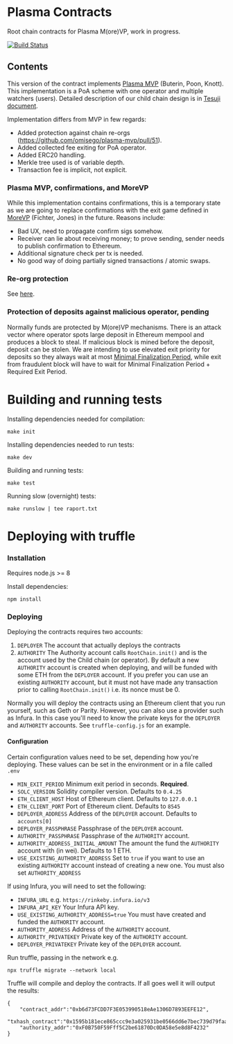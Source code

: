 # Plasma Contracts

Root chain contracts for Plasma M(ore)VP, work in progress.

[![Build Status](https://circleci.com/gh/omisego/plasma-contracts.svg?style=svg)](https://circleci.com/gh/omisego/plasma-contracts)

## Contents
This version of the contract implements [Plasma MVP](https://ethresear.ch/t/minimal-viable-plasma/426) (Buterin, Poon, Knott). This implementation is a PoA scheme with one operator and multiple watchers (users). Detailed description of our child chain design is in [Tesuji document](https://github.com/omisego/elixir-omg/blob/master/docs/tesuji_blockchain_design.md).

Implementation differs from MVP in few regards:

* Added protection against chain re-orgs (https://github.com/omisego/plasma-mvp/pull/51).  
* Added collected fee exiting for PoA operator.  
* Added ERC20 handling.  
* Merkle tree used is of variable depth.  
* Transaction fee is implicit, not explicit.


### Plasma MVP, confirmations, and MoreVP
While this implementation contains confirmations, this is a temporary state as we are going to replace confirmations with the exit game defined in [MoreVP](https://ethresear.ch/t/more-viable-plasma/2160) (Fichter, Jones) in the future. Reasons include:

* Bad UX, need to propagate confirm sigs somehow.  
* Receiver can lie about receiving money; to prove sending, sender needs to publish confirmation to Ethereum.  
* Additional signature check per tx is needed.  
* No good way of doing partially signed transactions / atomic swaps.

### Re-org protection
See [here](https://github.com/omisego/elixir-omg/blob/develop/docs/tesuji_blockchain_design.md#reorgs).

### Protection of deposits against malicious operator, pending
Normally funds are protected by M(ore)VP mechanisms. There is an attack vector where operator spots large deposit in Ethereum mempool and produces a block to steal. If malicious block is mined before the deposit, deposit can be stolen. We are intending to use elevated exit priority for deposits so they always wait at most [Minimal Finalization Period](https://github.com/omisego/elixir-omg/blob/develop/docs/tesuji_blockchain_design.md#finalization-of-exits), while exit from fraudulent block will have to wait for Minimal Finalization Period + Required Exit Period.


# Building and running tests

Installing dependencies needed for compilation:
```
make init
```

Installing dependencies needed to run tests:
```
make dev
```

Building and running tests:
```
make test
```

Running slow (overnight) tests:
```
make runslow | tee raport.txt
```


# Deploying with truffle
### Installation
Requires node.js >= 8

Install dependencies:
```
npm install
```


### Deploying
Deploying the contracts requires two accounts:
1. `DEPLOYER` The account that actually deploys the contracts
2. `AUTHORITY` The Authority account calls `RootChain.init()` and is the account used by the Child chain (or operator). By default a new `AUTHORITY` account is created when deploying, and will be funded with some ETH from the `DEPLOYER` account. If you prefer you can use an existing `AUTHORITY` account, but it must not have made any transaction prior to calling `RootChain.init()` i.e. its nonce must be 0.


Normally you will deploy the contracts using an Ethereum client that you run yourself, such as Geth or Parity. However, you can also use a provider such as Infura. In this case you'll need to know the private keys for the `DEPLOYER` and `AUTHORITY` accounts. See `truffle-config.js` for an example.

#### Configuration
Certain configuration values need to be set, depending how you're deploying. These values can be set in the environment or in a file called `.env`

 - `MIN_EXIT_PERIOD` Minimum exit period in seconds. **Required**.
 - `SOLC_VERSION` Solidity compiler version. Defaults to `0.4.25`
 - `ETH_CLIENT_HOST` Host of Ethereum client. Defaults to `127.0.0.1`
 - `ETH_CLIENT_PORT` Port of Ethereum client. Defaults to `8545`
 - `DEPLOYER_ADDRESS` Address of the `DEPLOYER` account. Defaults to `accounts[0]`
 - `DEPLOYER_PASSPHRASE` Passphrase of the `DEPLOYER` account.
 - `AUTHORITY_PASSPHRASE` Passphrase of the `AUTHORITY` account.
 - `AUTHORITY_ADDRESS_INITIAL_AMOUNT` The amount the fund the `AUTHORITY` account with (in wei). Defaults to 1 ETH.
 - `USE_EXISTING_AUTHORITY_ADDRESS` Set to `true` if you want to use an existing `AUTHORITY` account instead of creating a new one. You must also set `AUTHORITY_ADDRESS`

If using Infura, you will need to set the following:
 - `INFURA_URL` e.g. `https://rinkeby.infura.io/v3`
 - `INFURA_API_KEY` Your Infura API key.
 - `USE_EXISTING_AUTHORITY_ADDRESS=true` You must have created and funded the `AUTHORITY` account.
 - `AUTHORITY_ADDRESS` Address of the `AUTHORITY` account.
 - `AUTHORITY_PRIVATEKEY` Private key of the `AUTHORITY` account.
 - `DEPLOYER_PRIVATEKEY` Private key of the `DEPLOYER` account.

Run truffle, passing in the network e.g.
```
npx truffle migrate --network local
```

Truffle will compile and deploy the contracts. If all goes well it will output the results:
```
{
    "contract_addr":"0xb6d73FCDD7F3E053990518eAe1306D7893EEFE12",
    "txhash_contract":"0x1595b181ece865ccc9e3a025931be0566dd6e7bec739d79faafb1d5215b01c71",
    "authority_addr":"0xF0B750F59Fff5C2be61870Dc0DA58e5e8d8F4232"
}
```
